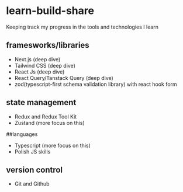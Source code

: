 # learn-build-share

Keeping track my progress in the tools and technologies I learn

## framesworks/libraries

- Next.js (deep dive)
- Tailwind CSS (deep dive)
- React Js (deep dive)
- React Query/Tanstack Query (deep dive)
- zod(typescript-first schema validation library) with react hook form

## state management

- Redux and Redux Tool Kit
- Zustand (more focus on this)

##languages

- Typescript (more focus on this)
- Polish JS skills

## version control

- Git and Github
